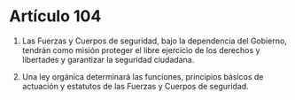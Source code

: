 # Artículo 104

1. Las Fuerzas y Cuerpos de seguridad, bajo la dependencia del Gobierno, tendrán como misión proteger el libre ejercicio de los derechos y libertades y garantizar la seguridad ciudadana.

2. Una ley orgánica determinará las funciones, principios básicos de actuación y estatutos de las Fuerzas y Cuerpos de seguridad.
